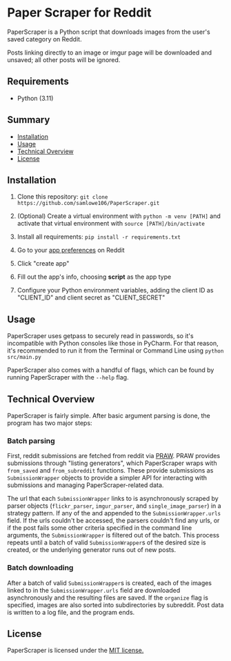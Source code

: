# Paper Scraper for Reddit

PaperScraper is a Python script that downloads images from the user's saved category on Reddit.

Posts linking directly to an image or imgur page will be downloaded and unsaved; all other posts will be ignored.

## Requirements

* Python (3.11)

## Summary

   - [Installation](#installation)
   - [Usage](#usage)
   - [Technical Overview](#technical-overview)
   - [License](#license)

## Installation

1. Clone this repository: ``` git clone https://github.com/samlowe106/PaperScraper.git ```

2. (Optional) Create a virtual environment with `python -m venv [PATH]` and activate that virtual environment with `source [PATH]/bin/activate`

3. Install all requirements: ```pip install -r requirements.txt```

4. Go to your [app preferences](https://www.reddit.com/prefs/apps/) on Reddit

5. Click "create app"

6. Fill out the app's info, choosing **script** as the app type

7. Configure your Python environment variables, adding the client ID as "CLIENT_ID" and client secret as "CLIENT_SECRET"

## Usage

PaperScraper uses getpass to securely read in passwords, so it's incompatible with Python consoles like those in PyCharm. For that reason, it's recommended to run it from the Terminal or Command Line using ``` python src/main.py ```

PaperScraper also comes with a handful of flags, which can be found by running PaperScraper with the `--help` flag.

## Technical Overview

PaperScraper is fairly simple. After basic argument parsing is done, the program has two major steps:

### Batch parsing
First, reddit submissions are fetched from reddit via [PRAW](https://praw.readthedocs.io/en/stable/index.html). PRAW provides submissions through "listing generators", which PaperScraper wraps with `from_saved` and `from_subreddit` functions. These provide submissions as `SubmissionWrapper` objects to provide a simpler API for interacting with submissions and managing PaperScraper-related data.

The url that each `SubmissionWrapper` links to is asynchronously scraped by parser objects (`flickr_parser`, `imgur_parser`, and `single_image_parser`) in a strategy pattern. If any of the and appended to the `SubmissionWrapper.urls` field. If the urls couldn't be accessed, the parsers couldn't find any urls, or if the post fails some other criteria specified in the command line arguments, the `SubmissionWrapper` is filtered out of the batch. This process repeats until a batch of valid `SubmissionWrapper`s of the desired size is created, or the underlying generator runs out of new posts.

### Batch downloading

After a batch of valid `SubmissionWrapper`s is created, each of the images linked to in the `SubmissionWrapper.urls` field are downloaded asynchronously and the resulting files are saved. If the `organize` flag is specified, images are also sorted into subdirectories by subreddit. Post data is written to a log file, and the program ends.

## License

PaperScraper is licensed under the [MIT license.](https://github.com/samlowe106/PaperScraper/blob/master/LICENSE)
